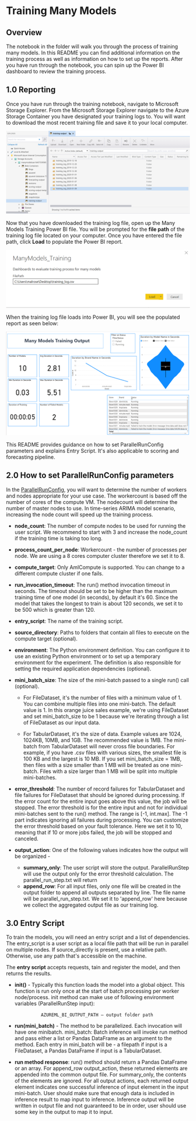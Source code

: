 # Training Many Models 


## Overview
The notebook in the folder will walk you through the process of training many models. In this README you can find additional information on the training process as well as information on how to set up the reports. After you have run through the notebook, you can spin up the Power BI dashboard to review the training process. 

## 1.0 Reporting 
Once you have run through the training notebook, navigate to Microsoft Storage Explorer. From the Microsoft Storage Explorer navigate to the Azure Storage Container you have designated your training logs to. You will want to download the most recent training file and save it to your local computer.

![image of Storage Explorer](../images/TrainingStorageExplorer.png) 

Now that you have downloaded the training log file, open up the Many Models Training Power BI file. You will be prompted for the **file path** of the training log file located on your computer. Once you have entered the file path, click **Load** to populate the Power BI report. 

 ![image of Power BI file path input](../images/TrainingLoadFile.png) 

When the training log file loads into Power BI, you will see the populated report as seen below: 

![image of Power BI report](../images/TrainingReport.png) 

This README provides guidance on how to set ParallelRunConfig parameters and explains Entry Script. It's also applicable to scoring and forecasting pipeline.

## 2.0 How to set ParallelRunConfig parameters

In the [ParallelRunConfig](https://docs.microsoft.com/en-us/python/api/azureml-contrib-pipeline-steps/azureml.contrib.pipeline.steps.parallel_run_config.parallelrunconfig), you will want to determine the number of workers and nodes appropriate for your use case. The workercount is based off the number of cores of the compute VM. The nodecount will determine the number of master nodes to use. In time-series ARIMA model scenario, increasing the node count will speed up the training process.


* <b>node_count</b>: The number of compute nodes to be used for running the user script. We recommend to start with 3 and increase the node_count if the training time is taking too long.

* <b>process_count_per_node</b>: Workercount - the number of processes per node. We are using a 8 cores computer cluster therefore we set it to 8.

* <b>compute_target</b>: Only AmlCompute is supported. You can change to a different compute cluster if one fails.

* <b>run_invocation_timeout</b>: The run() method invocation timeout in seconds. The timeout should be set to be higher than the maximum training time of one model (in seconds), by default it's 60. Since the model that takes the longest to train is about 120 seconds, we set it to be 500 which is greater than 120.   

* <b>entry_script</b>: The name of the training script.

* <b>source_directory</b>: Paths to folders that contain all files to execute on the compute target (optional).

* <b>environment</b>: The Python environment definition. You can configure it to use an existing Python environment or to set up a temporary environment for the experiment. The definition is also responsible for setting the required application dependencies (optional).

* <b>mini_batch_size</b>: The size of the mini-batch passed to a single run() call (optional).

    * For FileDataset, it's the number of files with a minimum value of 1. You can combine multiple files into one mini-batch. The default value is 1. In this orange juice sales example, we're using FileDataset and set mini_batch_size to be 1 because we're iterating through a list of FileDataset as our input data.

    * For TabularDataset, it's the size of data. Example values are 1024, 1024KB, 10MB, and 1GB. The recommended value is 1MB. The mini-batch from TabularDataset will never cross file boundaries. For example, if you have .csv files with various sizes, the smallest file is 100 KB and the largest is 10 MB. If you set mini_batch_size = 1MB, then files with a size smaller than 1 MB will be treated as one mini-batch. Files with a size larger than 1 MB will be split into multiple mini-batches.

* <b>error_threshold</b>: The number of record failures for TabularDataset and file failures for FileDataset that should be ignored during processing. If the error count for the entire input goes above this value, the job will be stopped. The error threshold is for the entire input and not for individual mini-batches sent to the run() method. The range is [-1, int.max]. The -1 part indicates ignoring all failures during processing. You can customize the error threshold based on your fault tolerance. Here we set it to 10, meaning that if 10 or more jobs failed, the job will be stopped and canceled.

* <b>output_action</b>: One of the following values indicates how the output will be organized -
    * <b>summary_only</b>: The user script will store the output. ParallelRunStep will use the output only for the error threshold calculation. The parallel_run_step.txt will return
    * <b>append_row</b>: For all input files, only one file will be created in the output folder to append all outputs separated by line. The file name will be parallel_run_step.txt. We set it to 'append_row' here because we collect the aggregated output file as our training log.


## 3.0 Entry Script

To train the models, you will need an entry script and a list of dependencies. The entry_script is a user script as a local file path that will be run in parallel on multiple nodes. If source_directly is present, use a relative path. Otherwise, use any path that's accessible on the machine.

The <b>entry script</b> accepts requests, tain and register the model, and then returns the results.

* <b>init()</b> - Typically this function loads the model into a global object. This function is run only once at the start of batch processing per worker node/process. init method can make use of following environment variables (ParallelRunStep input):

                AZUREML_BI_OUTPUT_PATH – output folder path

* <b>run(mini_batch)</b> - The method to be parallelized. Each invocation will have one minibatch.
    mini_batch: Batch inference will invoke run method and pass either a list or Pandas DataFrame as an argument to the method. Each entry in mini_batch will be - a filepath if input is a FileDataset, a Pandas DataFrame if input is a TabularDataset.

* <b>run method response</b>: run() method should return a Pandas DataFrame or an array. For append_row output_action, these returned elements are appended into the common output file. For summary_only, the contents of the elements are ignored. For all output actions, each returned output element indicates one successful inference of input element in the input mini-batch. User should make sure that enough data is included in inference result to map input to inference. Inference output will be written in output file and not guaranteed to be in order, user should use some key in the output to map it to input.
